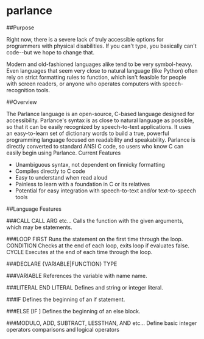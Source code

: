 # parlance

##Purpose

Right now, there is a severe lack of truly accessible options for programmers with physical disabilities. If you can't type, you basically can't code--but we hope to change that.

Modern and old-fashioned languages alike tend to be very symbol-heavy. Even languages that seem very close to natural language (like Python) often rely on strict formatting rules to function, which isn't feasible for people with screen readers, or anyone who operates computers with speech-recognition tools.

##Overview

The Parlance language is an open-source, C-based language designed for accessibility. Parlance's syntax is as close to natural language as possible, so that it can be easily recognized by speech-to-text applications. It uses an easy-to-learn set of dictionary words to build a true, powerful programming language focused on readability and speakability. Parlance is directly converted to standard ANSI C code, so users who know C can easily begin using Parlance.
Current Features

- Unambiguous syntax, not dependent on finnicky formatting
- Compiles directly to C code
- Easy to understand when read aloud
- Painless to learn with a foundation in C or its relatives
- Potential for easy integration with speech-to-text and/or text-to-speech tools

##Language Features

###CALL
        CALL <name> ARG <argument> etc... 
                Calls the function with the given arguments, which may be 
                statements.

###LOOP
        FIRST <statement>
                Runs the statement on the first time through the loop.
        CONDITION <statement>
                Checks at the end of each loop, exits loop if evaluates false.
        CYCLE <statement>
                Executes at the end of each time through the loop.


###DECLARE {VARIABLE|FUNCTION} TYPE <type>

###VARIABLE <name>
        References the variable with name name.

###LITERAL <type> <value> END LITERAL
        Defines and string or integer literal.

###IF <statement>
        Defines the beginning of an if statement.

###ELSE [IF <statement>]
        Defines the beginning of an else block.

###MODULO, ADD, SUBTRACT, LESSTHAN, AND etc...
        Define basic integer operators comparisons and logical operators

